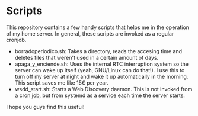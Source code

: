 # Scripts

This repository contains a few handy scripts that helps me in the operation of my home server. In general, these scripts are invoked as a regular cronjob.

* borradoperiodico.sh: Takes a directory, reads the accesing time and deletes files that weren't used in a certain amount of days.
* apaga_y_enciende.sh: Uses the internal RTC interruption system so the server can wake up itself (yeah, GNU/Linux can do that!). I use this to turn off my server at night and wake it up automatically in the morning. This script saves me like 15€ per year.
* wsdd_start.sh: Starts a Web Discovery daemon. This is not invoked from a cron job, but from systemd as a service each time the server starts.

I hope you guys find this useful!
